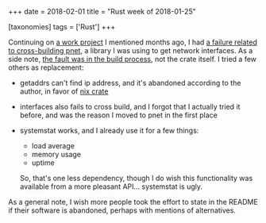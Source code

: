 +++
date = 2018-02-01
title = "Rust week of 2018-01-25"

[taxonomies]
tags = ['Rust']
+++

Continuing on [a work project] I mentioned months ago, I had [a failure
related to cross-building pnet], a library I was using to get network
interfaces. As a side note, [the fault was in the build process], not
the crate itself. I tried a few others as replacement:

-   getaddrs can't find ip address, and it's abandoned according to
    the author, in favor of [nix crate]
-   interfaces also fails to cross build, and I forgot that I actually
    tried it before, and was the reason I moved to pnet in the first
    place
-   systemstat works, and I already use it for a few things:

    -   load average
    -   memory usage
    -   uptime

    So, that's one less dependency, though I do wish this functionality
    was available from a more pleasant API... systemstat is ugly.

As a general note, I wish more people took the effort to state in the
README if their software is abandoned, perhaps with mentions of
alternatives.

  [a work project]: http://tshepang.net/rust-week-of-2017-10-05
  [a failure related to cross-building pnet]: https://github.com/libpnet/libpnet/issues/309
  [the fault was in the build process]: https://github.com/japaric/cross/issues/39
  [nix crate]: https://crates.io/crates/nix
